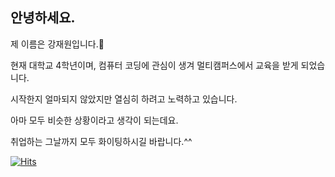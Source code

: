 ## 안녕하세요.

제 이름은 강재원입니다.:slightly_smiling_face:

현재 대학교 4학년이며, 컴퓨터 코딩에 관심이 생겨 멀티캠퍼스에서 교육을 받게 되었습니다.

시작한지 얼마되지 않았지만 열심히 하려고 노력하고 있습니다.

아마 모두 비슷한 상황이라고 생각이 되는데요. 

취업하는 그날까지 모두 화이팅하시길 바랍니다.^^

[![Hits](https://hits.seeyoufarm.com/api/count/incr/badge.svg?url=https%3A%2F%2Fgithub.com%2Fwodnjs7800&count_bg=%2379C83D&title_bg=%23555555&icon=&icon_color=%23E7E7E7&title=hits&edge_flat=false)](https://hits.seeyoufarm.com)
